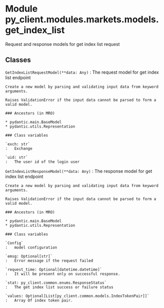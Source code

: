 Module py_client.modules.markets.models.get_index_list
======================================================
Request and response models for get index list request

Classes
-------

`GetIndexListRequestModel(**data: Any)`
:   The request model for get index list endpoint
    
    Create a new model by parsing and validating input data from keyword arguments.
    
    Raises ValidationError if the input data cannot be parsed to form a valid model.

    ### Ancestors (in MRO)

    * pydantic.main.BaseModel
    * pydantic.utils.Representation

    ### Class variables

    `exch: str`
    :   Exchange

    `uid: str`
    :   The user id of the login user

`GetIndexListResponseModel(**data: Any)`
:   The response model for get index list endpoint
    
    Create a new model by parsing and validating input data from keyword arguments.
    
    Raises ValidationError if the input data cannot be parsed to form a valid model.

    ### Ancestors (in MRO)

    * pydantic.main.BaseModel
    * pydantic.utils.Representation

    ### Class variables

    `Config`
    :   model configuration

    `emsg: Optional[str]`
    :   Error message if the request failed

    `request_time: Optional[datetime.datetime]`
    :   It will be present only on successful response.

    `stat: py_client.common.enums.ResponseStatus`
    :   The get index list success or failure status

    `values: Optional[List[py_client.common.models.IndexTokenPair]]`
    :   Array Of index token pair.